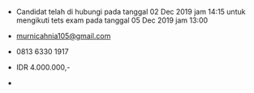 - Candidat telah di hubungi pada tanggal 02 Dec 2019 jam 14:15 untuk mengikuti tets exam pada tanggal 05 Dec 2019 jam 13:00

- murnicahnia105@gmail.com

- 0813 6330 1917

- IDR 4.000.000,-

- 
